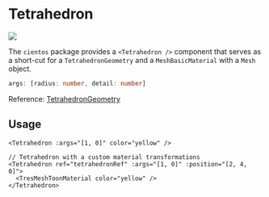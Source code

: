 # Tetrahedron <Badge type="warning" text="^1.6.0" />

![](/cientos/tetrahedron.png)

The `cientos` package provides a `<Tetrahedron />` component that serves as a short-cut for a `TetrahedronGeometry` and a `MeshBasicMaterial` with a `Mesh` object.

```typescript
args: [radius: number, detail: number]
```

Reference: [TetrahedronGeometry](https://threejs.org/docs/?q=tetr#api/en/geometries/TetrahedronGeometry)

## Usage

```vue
<Tetrahedron :args="[1, 0]" color="yellow" />

// Tetrahedron with a custom material transformations
<Tetrahedron ref="tetrahedronRef" :args="[1, 0]" :position="[2, 4, 0]">
  <TresMeshToonMaterial color="yellow" />
</Tetrahedron>
```
